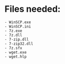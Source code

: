 # Files needed:
    - WinSCP.exe
    - WinSCP.ini
    - 7z.exe
    - 7z.dll
    - 7-zip.dll
    - 7-zip32.dll
    - 7z.sfx
    - wget.exe
    - wget.hlp
